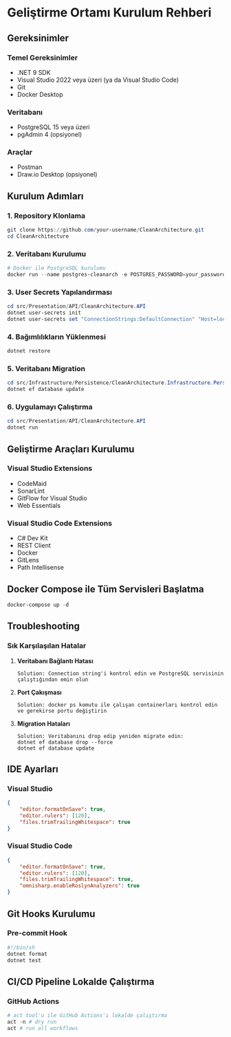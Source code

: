 # Geliştirme Ortamı Kurulum Rehberi

## Gereksinimler

### Temel Gereksinimler
- .NET 9 SDK
- Visual Studio 2022 veya üzeri (ya da Visual Studio Code)
- Git
- Docker Desktop

### Veritabanı
- PostgreSQL 15 veya üzeri
- pgAdmin 4 (opsiyonel)

### Araçlar
- Postman
- Draw.io Desktop (opsiyonel)

## Kurulum Adımları

### 1. Repository Klonlama
```powershell
git clone https://github.com/your-username/CleanArchitecture.git
cd CleanArchitecture
```

### 2. Veritabanı Kurulumu
```powershell
# Docker ile PostgreSQL kurulumu
docker run --name postgres-cleanarch -e POSTGRES_PASSWORD=your_password -p 5432:5432 -d postgres:15
```

### 3. User Secrets Yapılandırması
```powershell
cd src/Presentation/API/CleanArchitecture.API
dotnet user-secrets init
dotnet user-secrets set "ConnectionStrings:DefaultConnection" "Host=localhost;Port=5432;Database=CleanArchitectureDb;Username=postgres;Password=your_password"
```

### 4. Bağımlılıkların Yüklenmesi
```powershell
dotnet restore
```

### 5. Veritabanı Migration
```powershell
cd src/Infrastructure/Persistence/CleanArchitecture.Infrastructure.Persistence
dotnet ef database update
```

### 6. Uygulamayı Çalıştırma
```powershell
cd src/Presentation/API/CleanArchitecture.API
dotnet run
```

## Geliştirme Araçları Kurulumu

### Visual Studio Extensions
- CodeMaid
- SonarLint
- GitFlow for Visual Studio
- Web Essentials

### Visual Studio Code Extensions
- C# Dev Kit
- REST Client
- Docker
- GitLens
- Path Intellisense

## Docker Compose ile Tüm Servisleri Başlatma
```powershell
docker-compose up -d
```

## Troubleshooting

### Sık Karşılaşılan Hatalar

1. **Veritabanı Bağlantı Hatası**
   ```
   Solution: Connection string'i kontrol edin ve PostgreSQL servisinin çalıştığından emin olun
   ```

2. **Port Çakışması**
   ```
   Solution: docker ps komutu ile çalışan containerları kontrol edin ve gerekirse portu değiştirin
   ```

3. **Migration Hataları**
   ```
   Solution: Veritabanını drop edip yeniden migrate edin:
   dotnet ef database drop --force
   dotnet ef database update
   ```

## IDE Ayarları

### Visual Studio
```json
{
    "editor.formatOnSave": true,
    "editor.rulers": [120],
    "files.trimTrailingWhitespace": true
}
```

### Visual Studio Code
```json
{
    "editor.formatOnSave": true,
    "editor.rulers": [120],
    "files.trimTrailingWhitespace": true,
    "omnisharp.enableRoslynAnalyzers": true
}
```

## Git Hooks Kurulumu

### Pre-commit Hook
```bash
#!/bin/sh
dotnet format
dotnet test
```

## CI/CD Pipeline Lokalde Çalıştırma

### GitHub Actions
```powershell
# act tool'u ile GitHub Actions'ı lokalde çalıştırma
act -n # dry run
act # run all workflows
``` 